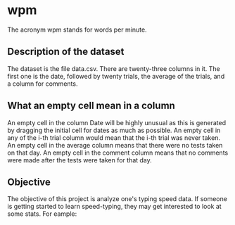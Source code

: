 # wpm
The acronym wpm stands for words per minute.

## Description of the dataset
The dataset is the file data.csv. There are twenty-three columns in it. The first one is the date, followed by twenty trials, the average of the trials, and a column for comments.

## What an empty cell mean in a column
An empty cell in the column Date will be highly unusual as this is generated by dragging the initial cell for dates as much as possible.
An empty cell in any of the i-th trial column would mean that the i-th trial was never taken.
An empty cell in the average column means that there were no tests taken on that day.
An empty cell in the comment column means that no comments were made after the tests were taken for that day.

## Objective
The objective of this project is analyze one's typing speed data. If someone is getting started to learn speed-typing, they may get interested to look at some stats.
For eample:

 
